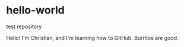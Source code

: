 # hello-world
test repository


Hello!
I'm Christian, and I'm learning how to GitHub. Burritos are good. 
